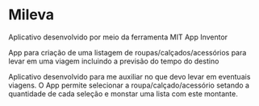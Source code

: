 # Mileva

Aplicativo desenvolvido por meio da ferramenta MIT App Inventor

App para criação de uma listagem de roupas/calçados/acessórios para levar em uma viagem incluindo a previsão do tempo do destino

Aplicativo desenvolvido para me auxiliar no que devo levar em eventuais viagens. 
O App permite selecionar a roupa/calçado/acessório setando a quantidade de cada seleção e monstar uma lista com este montante.
